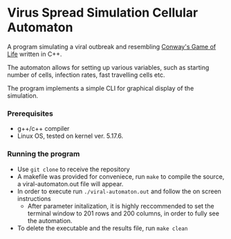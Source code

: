 # Virus Spread Simulation Cellular Automaton
A program simulating a viral outbreak and resembling [Conway's Game of Life](https://en.wikipedia.org/wiki/Conway%27s_Game_of_Life) written in C++.

The automaton allows for setting up various variables, such as starting number of cells, infection rates, fast travelling cells etc.

The program implements a simple CLI for graphical display of the simulation.

### Prerequisites
  - g++/c++ compiler
  - Linux OS, tested on kernel ver. 5.17.6.

### Running the program
   - Use `git clone` to receive the repository
   - A makefile was provided for conveniece, run `make` to compile the source, a viral-automaton.out file will appear.
   - In order to execute run `./viral-automaton.out` and follow the on screen instructions
      - After parameter initalization, it is highly reccommended to set the terminal window to 201 rows and 200 columns, in order to fully see the automation.
   - To delete the executable and the results file, run `make clean`

